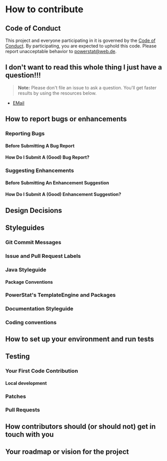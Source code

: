 # How to contribute

## Code of Conduct

This project and everyone participating in it is governed by the [Code of Conduct](CODE_OF_CONDUCT.md). By participating, you are expected to uphold this code. Please report unacceptable behavior to [powerstat@web.de](mailto:powerstat@web.de).

## I don't want to read this whole thing I just have a question!!!

> **Note:** Please don't file an issue to ask a question. You'll get faster results by using the resources below.

* [EMail](mailto:powerstat@web.de)

## How to report bugs or enhancements

### Reporting Bugs

#### Before Submitting A Bug Report

#### How Do I Submit A (Good) Bug Report?

### Suggesting Enhancements

#### Before Submitting An Enhancement Suggestion

#### How Do I Submit A (Good) Enhancement Suggestion?

## Design Decisions

## Styleguides

### Git Commit Messages

### Issue and Pull Request Labels

### Java Styleguide
#### Package Conventions
### PowerStat's TemplateEngine and Packages

### Documentation Styleguide

### Coding conventions

## How to set up your environment and run tests

## Testing

### Your First Code Contribution

#### Local development

### Patches

### Pull Requests


## How contributors should (or should not) get in touch with you


## Your roadmap or vision for the project
